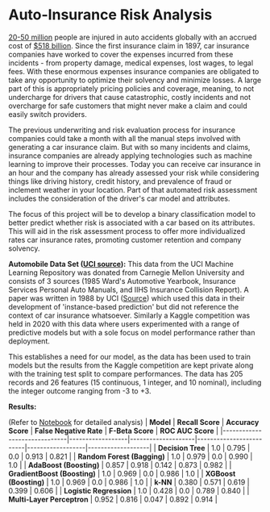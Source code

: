 # Auto-Insurance Risk Analysis

[20-50 million](https://www.iii.org/fact-statistic/facts-statistics-auto-insurance) people are injured in auto accidents globally with an accrued cost of [$518 billion](https://www.asirt.org/safe-travel/road-safety-facts/). Since the first insurance claim in 1897, car insurance companies have worked to cover the expenses incurred from these incidents -  from property damage, medical expenses, lost wages, to legal fees.
With these enormous expenses insurance companies are obligated to take any opportunity to optimize their solvency and minimize losses. A large part of this is appropriately pricing policies and coverage, meaning, to not undercharge for drivers that cause catastrophic, costly incidents and not overcharge for safe customers that might never make a claim and could easily switch providers.

The previous underwriting and risk evaluation process for insurance companies could take a month with all the manual steps involved with generating a car insurance claim. But with so many incidents and claims, insurance companies are already applying technologies such as machine learning to improve their processes. Today you can receive car insurance in an hour and the company has already assessed your risk while considering things like driving history, credit history, and prevalence of fraud or inclement weather in your location. Part of that automated risk assessment includes the consideration of the driver's car model and attributes.

The focus of this project will be to develop a binary classification model to better predict whether risk is associated with a car based on its attributes. This will aid in the risk assessment process to offer more individualized rates car insurance rates, promoting customer retention and company solvency.


**Automobile Data Set ([UCI source](https://archive.ics.uci.edu/ml/datasets/Automobile)):**
This data from the UCI Machine Learning Repository was donated from Carnegie Mellon University and consists of 3 sources (1985 Ward's Automotive Yearbook, Insurance Services Personal Auto Manuals, and IIHS Insurance Collision Report). A paper was written in 1988 by UCI ([Source](https://escholarship.org/content/qt68f860zb/qt68f860zb.pdf?t=q67ipi)) which used this data in their development of 'instance-based prediction' but did not reference the context of car insurance whatsoever. Similarly a Kaggle competition was held in 2020 with this data where users experimented with a range of predictive models but with a sole focus on model performance rather than deployment. 

This establishes a need for our model, as the data has been used to train models but the results from the Kaggle competition are kept private along with the training test split to compare performances. 
The data has 205 records and 26 features (15 continuous, 1 integer, and 10 nominal), including the integer outcome ranging from -3 to +3.  


**Results:**

(Refer to [Notebook](https://github.com/joe-arul/auto_risk/blob/main/auto_risk.ipynb) for detailed analysis)
| **Model**                    | **Recall Score** | **Accuracy Score** | **False Negative Rate** | **F-Beta Score** | **ROC AUC Score** |
|------------------------------|------------------|--------------------|-------------------------|------------------|-------------------|
| **Decision Tree**            | 1.0              | 0.795              | 0.0                     | 0.913            | 0.821             |
| **Random Forest (Bagging)**  | 1.0              | 0.979              | 0.0                     | 0.990            | 1.0               |
| **AdaBoost (Boosting)**      | 0.857            | 0.918              | 0.142                   | 0.873            | 0.982             |
| **GradientBoost (Boosting)** | 1.0              | 0.969              | 0.0                     | 0.986            | 1.0               |
| **XGBoost (Boosting)**       | 1.0              | 0.969              | 0.0                     | 0.986            | 1.0               |
| **k-NN**                     | 0.380            | 0.571              | 0.619                   | 0.399            | 0.606             |
| **Logistic Regression**      | 1.0              | 0.428              | 0.0                     | 0.789            | 0.840             |
| **Multi-Layer Perceptron**   | 0.952            | 0.816              | 0.047                   | 0.892            | 0.914             |
